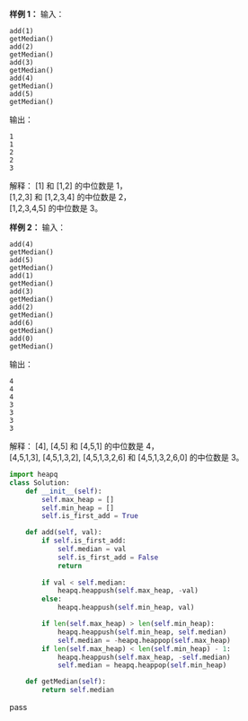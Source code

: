 
**样例 1：**
输入：
```
add(1)
getMedian()
add(2)
getMedian()
add(3)
getMedian()
add(4)
getMedian()
add(5)
getMedian()
```
输出：
```
1
1
2
2
3
```
解释：
[1] 和 [1,2] 的中位数是 1，  
[1,2,3] 和 [1,2,3,4] 的中位数是 2，  
[1,2,3,4,5] 的中位数是 3。  

**样例 2：**
输入：
```
add(4)
getMedian()
add(5)
getMedian()
add(1)
getMedian()
add(3)
getMedian()
add(2)
getMedian()
add(6)
getMedian()
add(0)
getMedian()
```
输出：
```
4
4
4
3
3
3
3
```
解释：
[4], [4,5] 和 [4,5,1] 的中位数是 4，  
[4,5,1,3], [4,5,1,3,2], [4,5,1,3,2,6] 和 [4,5,1,3,2,6,0] 的中位数是 3。




```python
import heapq
class Solution:
    def __init__(self):
        self.max_heap = []
        self.min_heap = []
        self.is_first_add = True

    def add(self, val):
        if self.is_first_add:
            self.median = val
            self.is_first_add = False
            return
    
        if val < self.median:
            heapq.heappush(self.max_heap, -val)
        else:
            heapq.heappush(self.min_heap, val)

        if len(self.max_heap) > len(self.min_heap):
            heapq.heappush(self.min_heap, self.median)
            self.median = -heapq.heappop(self.max_heap)
        if len(self.max_heap) < len(self.min_heap) - 1:
            heapq.heappush(self.max_heap, -self.median)
            self.median = heapq.heappop(self.min_heap)

    def getMedian(self):
        return self.median
```
pass